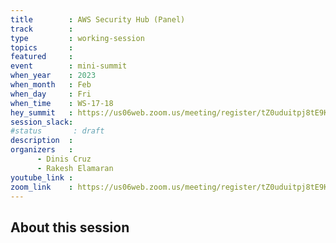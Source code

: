 ```yaml
---
title        : AWS Security Hub (Panel)  
track        :
type         : working-session
topics       :
featured     :
event        : mini-summit
when_year    : 2023
when_month   : Feb
when_day     : Fri
when_time    : WS-17-18
hey_summit   : https://us06web.zoom.us/meeting/register/tZ0uduitpj8tE9KWHGTBm-juMcWVnvT3jMYH
session_slack:
#status       : draft
description  :
organizers   :
      - Dinis Cruz
      - Rakesh Elamaran
youtube_link :
zoom_link    : https://us06web.zoom.us/meeting/register/tZ0uduitpj8tE9KWHGTBm-juMcWVnvT3jMYH
---
```


## About this session
